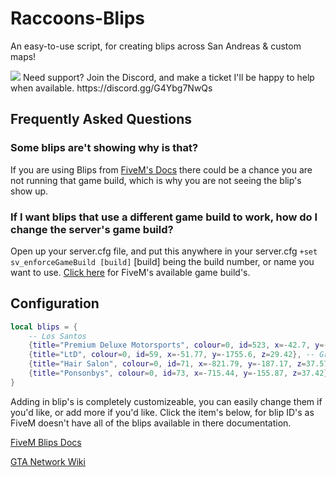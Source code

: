 # Raccoons-Blips
An easy-to-use script, for creating blips across San Andreas & custom maps!

<img src="https://profile-counter.glitch.me/Raccoons-Blips/count.svg" />
Need support? Join the Discord, and make a ticket I'll be happy to help when available. https://discord.gg/G4Ybg7NwQs

## Frequently Asked Questions

### Some blips are't showing why is that?
If you are using Blips from [FiveM's Docs](https://docs.fivem.net/docs/game-references/blips/) there could be a chance you are not running that game build, which is why you are not seeing the blip's show up.

### If I want blips that use a different game build to work, how do I change the server's game build?
Open up your server.cfg file, and put this anywhere in your server.cfg ```+set sv_enforceGameBuild [build]``` [build] being the build number, or name you want to use. [Click here](https://docs.fivem.net/docs/server-manual/server-commands/#sv_enforcegamebuild-build) for FiveM's available game build's.

## Configuration
```lua
local blips = {
    -- Los Santos
    {title="Premium Deluxe Motorsports", colour=0, id=523, x=-42.7, y=-1093.2, z=27.27}, -- Premium Deluxe Motorsports
    {title="LtD", colour=0, id=59, x=-51.77, y=-1755.6, z=29.42}, -- Grove St LtD Station
    {title="Hair Salon", colour=0, id=71, x=-821.79, y=-187.17, z=37.57}, -- Rockford Hills Hair Salon
    {title="Ponsonbys", colour=0, id=73, x=-715.44, y=-155.87, z=37.42}, -- Rockford Hills Ponsonbys
}
```
Adding in blip's is completely customizeable, you can easily change them if you'd like, or add more if you'd like. Click the item's below, for blip ID's as FiveM doesn't have all of the blips available in there documentation.

[FiveM Blips Docs](https://docs.fivem.net/docs/game-references/blips/)

[GTA Network Wiki](https://wiki.gtanet.work/index.php?title=Blips)
